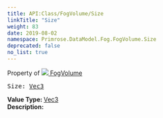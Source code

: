 ```yaml
---
title: API:Class/FogVolume/Size
linkTitle: "Size"
weight: 83
date: 2019-08-02
namespace: Primrose.DataModel.Fog.FogVolume.Size
deprecated: false
no_list: true
---
```

Property of <a href="/docs/api-reference/Class/FogVolume"><img src="/icons/silk/default.png"/>&nbsp;FogVolume</a>
<pre class="method-declaration">
Size: <a class="type" href="/docs/api-reference/DataType/Vec3">Vec3</a></pre>
<b>Value Type: </b>
<a class="type" href="/docs/api-reference/DataType/Vec3">Vec3</a>
<br/>
<b>Description: </b>